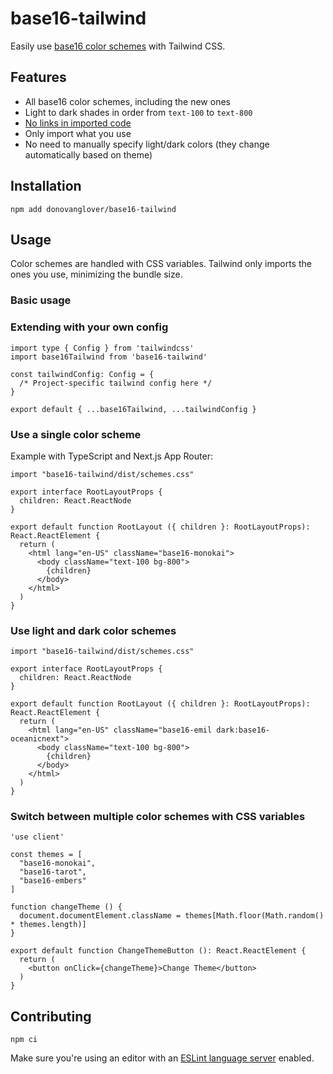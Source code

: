 # base16-tailwind

Easily use [base16 color schemes](https://github.com/tinted-theming/schemes) with Tailwind CSS.

## Features

- All base16 color schemes, including the new ones
- Light to dark shades in order from `text-100` to `text-800`
- [No links in imported code](https://github.com/gaearon/base16-js/issues/5)
- Only import what you use
- No need to manually specify light/dark colors (they change automatically based on theme)

## Installation

```fish
npm add donovanglover/base16-tailwind
```

## Usage

Color schemes are handled with CSS variables. Tailwind only imports the ones you use, minimizing the bundle size.

### Basic usage

### Extending with your own config

```tsx
import type { Config } from 'tailwindcss'
import base16Tailwind from 'base16-tailwind'

const tailwindConfig: Config = {
  /* Project-specific tailwind config here */
}

export default { ...base16Tailwind, ...tailwindConfig }
```

### Use a single color scheme

Example with TypeScript and Next.js App Router:

```tsx
import "base16-tailwind/dist/schemes.css"

export interface RootLayoutProps {
  children: React.ReactNode
}

export default function RootLayout ({ children }: RootLayoutProps): React.ReactElement {
  return (
    <html lang="en-US" className="base16-monokai">
      <body className="text-100 bg-800">
        {children}
      </body>
    </html>
  )
}
```

### Use light and dark color schemes

```tsx
import "base16-tailwind/dist/schemes.css"

export interface RootLayoutProps {
  children: React.ReactNode
}

export default function RootLayout ({ children }: RootLayoutProps): React.ReactElement {
  return (
    <html lang="en-US" className="base16-emil dark:base16-oceanicnext">
      <body className="text-100 bg-800">
        {children}
      </body>
    </html>
  )
}
```

### Switch between multiple color schemes with CSS variables

```tsx
'use client'

const themes = [
  "base16-monokai",
  "base16-tarot",
  "base16-embers"
]

function changeTheme () {
  document.documentElement.className = themes[Math.floor(Math.random() * themes.length)]
}

export default function ChangeThemeButton (): React.ReactElement {
  return (
    <button onClick={changeTheme}>Change Theme</button>
  )
}
```

## Contributing

```fish
npm ci
```

Make sure you're using an editor with an [ESLint language server](https://github.com/neovim/nvim-lspconfig/blob/master/doc/server_configurations.md#eslint) enabled.
